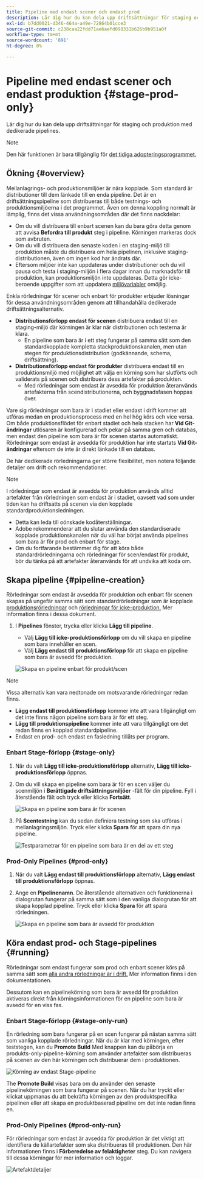 ```yaml
---
title: Pipeline med endast scener och endast prod
description: Lär dig hur du kan dela upp driftsättningar för staging och produktion med dedikerade pipelines.
exl-id: b7dd0021-d346-464a-a49e-72864b01cce3
source-git-commit: c238caa22fdd71ae6aefd098331b626b9b951a0f
workflow-type: tm+mt
source-wordcount: '891'
ht-degree: 0%

---
```


# Pipeline med endast scener och endast produktion {#stage-prod-only}

Lär dig hur du kan dela upp driftsättningar för staging och produktion med dedikerade pipelines.

>[!NOTE]
>
>Den här funktionen är bara tillgänglig för [det tidiga adopteringsprogrammet.](/help/release-notes/current.md#early-adoption)

## Ökning {#overview}

Mellanlagrings- och produktionsmiljöer är nära kopplade. Som standard är distributioner till dem länkade till en enda pipeline. Det är en driftsättningspipeline som distribueras till både testnings- och produktionsmiljöerna i det programmet. Även om denna koppling normalt är lämplig, finns det vissa användningsområden där det finns nackdelar:

* Om du vill distribuera till enbart scenen kan du bara göra detta genom att avvisa **Befordra till produkt** steg i pipeline. Körningen markeras dock som avbruten.
* Om du vill distribuera den senaste koden i en staging-miljö till produktion måste du distribuera om hela pipelinen, inklusive staging-distributionen, även om ingen kod har ändrats där.
* Eftersom miljöer inte kan uppdateras under distributioner och du vill pausa och testa i staging-miljön i flera dagar innan du marknadsför till produktion, kan produktionsmiljön inte uppdateras. Detta gör icke-beroende uppgifter som att uppdatera [miljövariabler](/help/getting-started/build-environment.md#environment-variables) omöjlig.

Enkla rörledningar för scener och enbart för produkter erbjuder lösningar för dessa användningsområden genom att tillhandahålla dedikerade driftsättningsalternativ.

* **Distributionsförlopp endast för scenen** distribuera endast till en staging-miljö där körningen är klar när distributionen och testerna är klara.
   * En pipeline som bara är i ett steg fungerar på samma sätt som den standardkopplade kompletta stackproduktionskanalen, men utan stegen för produktionsdistribution (godkännande, schema, driftsättning).
* **Distributionsförlopp endast för produkter** distribuera endast till en produktionsmiljö med möjlighet att välja en körning som har slutförts och validerats på scenen och distribuera dess artefakter på produkten.
   * Med rörledningar som endast är avsedda för produktion återanvänds artefakterna från scendistributionerna, och byggnadsfasen hoppas över.

Vare sig rörledningar som bara är i stadiet eller endast i drift kommer att utföras medan en produktionsprocess med en hel hög körs och vice versa. Om både produktionsflödet för enbart stadiet och hela stacken har **Vid Git-ändringar** utlösaren är konfigurerad och pekar på samma gren och databas, men endast den pipeline som bara är för scenen startas automatiskt. Rörledningar som endast är avsedda för produktion har inte startats **Vid Git-ändringar** eftersom de inte är direkt länkade till en databas.

De här dedikerade rörledningarna ger större flexibilitet, men notera följande detaljer om drift och rekommendationer.

>[!NOTE]
>
>I rörledningar som endast är avsedda för produktion används alltid artefakter från rörledningen som endast är i stadiet, oavsett vad som under tiden kan ha driftsatts på scenen via den kopplade standardproduktionsledningen.
>
>* Detta kan leda till oönskade kodåterställningar.
>* Adobe rekommenderar att du slutar använda den standardiserade kopplade produktionskanalen när du väl har börjat använda pipelines som bara är för prod och enbart för stage.
>* Om du fortfarande bestämmer dig för att köra både standardrörledningarna och rörledningar för scen/endast för produkt, bör du tänka på att artefakter återanvänds för att undvika att koda om.

## Skapa pipeline {#pipeline-creation}

Rörledningar som endast är avsedda för produktion och enbart för scenen skapas på ungefär samma sätt som standardrörledningar som är kopplade [produktionsrörledningar](/help/using/production-pipelines.md) och [rörledningar för icke-produktion.](/help/using/non-production-pipelines.md) Mer information finns i dessa dokument.

1. I **Pipelines** fönster, trycka eller klicka **Lägg till pipeline**.

   * Välj **Lägg till icke-produktionsförlopp** om du vill skapa en pipeline som bara innehåller en scen.
   * Välj **Lägg endast till produktionsförlopp** för att skapa en pipeline som bara är avsedd för produktion.

   ![Skapa en pipeline enbart för produkt/scen](/help/assets/configure-pipelines/prod-stage-pipelines.png)

>[!NOTE]
>
>Vissa alternativ kan vara nedtonade om motsvarande rörledningar redan finns.
>
>* **Lägg endast till produktionsförlopp** kommer inte att vara tillgängligt om det inte finns någon pipeline som bara är för ett steg.
>* **Lägg till produktionspipeline** kommer inte att vara tillgängligt om det redan finns en kopplad standardpipeline.
>* Endast en prod- och endast en fasledning tillåts per program.

### Enbart Stage-förlopp {#stage-only}

1. När du valt **Lägg till icke-produktionsförlopp** alternativ, **Lägg till icke-produktionsförlopp** öppnas.
1. Om du vill skapa en pipeline som bara är för en scen väljer du scenmiljön i **Berättigade driftsättningsmiljöer** -fält för din pipeline. Fyll i återstående fält och tryck eller klicka **Fortsätt**.

   ![Skapa en pipeline som bara är för scenen](/help/assets/configure-pipelines/stage-only.png)

1. På **Scentestning** kan du sedan definiera testning som ska utföras i mellanlagringsmiljön. Tryck eller klicka **Spara** för att spara din nya pipeline.

   ![Testparametrar för en pipeline som bara är en del av ett steg](/help/assets/configure-pipelines/stage-only-test.png)

### Prod-Only Pipelines {#prod-only}

1. När du valt **Lägg endast till produktionsförlopp** alternativ, **Lägg endast till produktionsförlopp** öppnas.
1. Ange en **Pipelinenamn**. De återstående alternativen och funktionerna i dialogrutan fungerar på samma sätt som i den vanliga dialogrutan för att skapa kopplad pipeline. Tryck eller klicka **Spara** för att spara rörledningen.

   ![Skapa en pipeline som bara är avsedd för produktion](/help/assets/configure-pipelines/prod-only-pipeline.png)

## Köra endast prod- och Stage-pipelines {#running}

Rörledningar som endast fungerar som prod och enbart scener körs på samma sätt som [alla andra rörledningar är i drift.](/help/using/managing-pipelines.md#running-pipelines) Mer information finns i den dokumentationen.

Dessutom kan en pipelinekörning som bara är avsedd för produktion aktiveras direkt från körningsinformationen för en pipeline som bara är avsedd för en viss fas.

### Enbart Stage-förlopp {#stage-only-run}

En rörledning som bara fungerar på en scen fungerar på nästan samma sätt som vanliga kopplade rörledningar. När du är klar med körningen, efter teststegen, kan du **Promote Build** Med knappen kan du påbörja en produkts-only-pipeline-körning som använder artefakter som distribueras på scenen av den här körningen och distribuerar dem i produktionen.

![Körning av endast Stage-pipeline](/help/assets/configure-pipelines/stage-only-pipeline-run.png)

The **Promote Build** visas bara om du använder den senaste pipelinekörningen som bara fungerar på scenen. När du har tryckt eller klickat uppmanas du att bekräfta körningen av den produktspecifika pipelinen eller att skapa en produktbaserad pipeline om det inte redan finns en.

### Prod-Only Pipelines {#prod-only-run}

För rörledningar som endast är avsedda för produktion är det viktigt att identifiera de källartefakter som ska distribueras till produktionen. Den här informationen finns i **Förberedelse av felaktigheter** steg. Du kan navigera till dessa körningar för mer information och loggar.

![Artefaktdetaljer](/help/assets/configure-pipelines/prod-only-pipeline-run.png)
